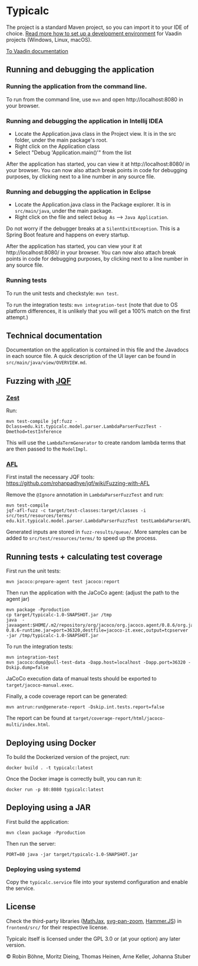 # Typicalc

The project is a standard Maven project, so you can import it to your IDE of choice.
[Read more how to set up a development environment](https://vaadin.com/docs/v18/flow/installing/installing-overview.html) for Vaadin projects (Windows, Linux, macOS).

[To Vaadin documentation](https://vaadin.com/docs-beta/latest/flow/overview/)

## Running and debugging the application

### Running the application from the command line.
To run from the command line, use `mvn` and open http://localhost:8080 in your browser.

### Running and debugging the application in Intellij IDEA
- Locate the Application.java class in the Project view. It is in the src folder, under the main package's root.
- Right click on the Application class
- Select "Debug 'Application.main()'" from the list

After the application has started, you can view it at http://localhost:8080/ in your browser.
You can now also attach break points in code for debugging purposes, by clicking next to a line number in any source file.

### Running and debugging the application in Eclipse
- Locate the Application.java class in the Package explorer. It is in `src/main/java`, under the main package.
- Right click on the file and select `Debug As` --> `Java Application`.

Do not worry if the debugger breaks at a `SilentExitException`. This is a Spring Boot feature and happens on every startup.

After the application has started, you can view your it at http://localhost:8080/ in your browser.
You can now also attach break points in code for debugging purposes, by clicking next to a line number in any source file.

### Running tests
To run the unit tests and checkstyle: `mvn test`.

To run the integration tests: `mvn integration-test` (note that due to OS platform differences, it is unlikely that
you will get a 100% match on the first attempt.)

## Technical documentation
Documentation on the application is contained in this file and the Javadocs in each source file.
A quick description of the UI layer can be found in `src/main/java/view/OVERVIEW.md`.

## Fuzzing with [JQF](https://github.com/rohanpadhye/JQF)

### [Zest](https://github.com/rohanpadhye/JQF/wiki/Fuzzing-with-Zest)

Run:
```
mvn test-compile jqf:fuzz -Dclass=edu.kit.typicalc.model.parser.LambdaParserFuzzTest -Dmethod=testInference
```

This will use the `LambdaTermGenerator` to create random lambda terms that are then passed to the `ModelImpl`.

### [AFL](https://lcamtuf.coredump.cx/afl/)

First install the necessary JQF tools: https://github.com/rohanpadhye/jqf/wiki/Fuzzing-with-AFL

Remove the `@Ignore` annotation in `LambdaParserFuzzTest` and run:
```
mvn test-compile
jqf-afl-fuzz -c target/test-classes:target/classes -i src/test/resources/terms/ edu.kit.typicalc.model.parser.LambdaParserFuzzTest testLambdaParserAFL
```

Generated inputs are stored in `fuzz-results/queue/`.
More samples can be added to `src/test/resources/terms/` to speed up the process.

## Running tests + calculating test coverage

First run the unit tests:
```
mvn jacoco:prepare-agent test jacoco:report
```

Then run the application with the JaCoCo agent: (adjust the path to the agent jar)
```
mvn package -Pproduction
cp target/typicalc-1.0-SNAPSHOT.jar /tmp
java  -javaagent:$HOME/.m2/repository/org/jacoco/org.jacoco.agent/0.8.6/org.jacoco.agent-0.8.6-runtime.jar=port=36320,destfile=jacoco-it.exec,output=tcpserver -jar /tmp/typicalc-1.0-SNAPSHOT.jar
```

To run the integration tests:
```
mvn integration-test
mvn jacoco:dump@pull-test-data -Dapp.host=localhost -Dapp.port=36320 -Dskip.dump=false
```

JaCoCo execution data of manual tests should be exported to `target/jacoco-manual.exec`.

Finally, a code coverage report can be generated:
```
mvn antrun:run@generate-report -Dskip.int.tests.report=false
```
The report can be found at `target/coverage-report/html/jacoco-multi/index.html`.

## Deploying using Docker

To build the Dockerized version of the project, run:

```
docker build . -t typicalc:latest
```

Once the Docker image is correctly built, you can run it:

```
docker run -p 80:8080 typicalc:latest
```

## Deploying using a JAR

First build the application:

```
mvn clean package -Pproduction
```

Then run the server:
```
PORT=80 java -jar target/typicalc-1.0-SNAPSHOT.jar
```

### Deploying using systemd

Copy the `typicalc.service` file into your systemd configuration and enable the service.

## License

Check the third-party libraries ([MathJax](https://www.mathjax.org/), [svg-pan-zoom](https://github.com/bumbu/svg-pan-zoom), [Hammer.JS](https://hammerjs.github.io/)) in `frontend/src/` for their respective license.

Typicalc itself is licensed under the GPL 3.0 or (at your option) any later version.

© Robin Böhne, Moritz Dieing, Thomas Heinen, Arne Keller, Johanna Stuber
